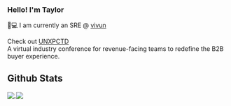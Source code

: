 
### Hello! I'm Taylor</br>
:office::computer: I am currently an SRE @ <a href="https://vivun.com">vivun</a>
</br>

Check out <a href="https://unxpctd.vivun.com/?utm_medium=taylor-curtis&utm_source=employee&utm_campaign=unxpctd">UNXPCTD</a></br>
A virtual industry conference for revenue-facing teams to redefine the B2B buyer experience.

## Github Stats
<a href="https://github.com/anuraghazra/github-readme-stats">
 <img align="center" src="https://github-readme-stats.vercel.app/api?username=taylor-curtis&layout=compact&&line_height=27count_private=true&show_icons=true&theme=dracula&hide_title=true" />
</a>
<a href="https://github.com/anuraghazra/github-readme-stats">
 <img align="center" src="https://github-readme-stats.vercel.app/api/top-langs/?username=taylor-curtis&card_width=495&count_private=true&langs_count=3&theme=dracula&hide_title=true" />
</a>

